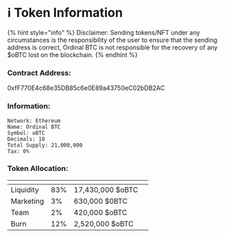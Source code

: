 # ℹ Token Information

{% hint style="info" %}
Disclaimer: Sending tokens/NFT under any circumstances is the responsibility of the user to ensure that the sending address is correct, Ordinal BTC is not responsible for the recovery of any $oBTC lost on the blockchain.
{% endhint %}

### **Contract Address:**

&#x20;0xfF770E4c68e35DB85c6e0E89a43750eC02bDB2AC

### Information:

```
Network: Ethereum
Name: Ordinal BTC
Symbol: oBTC
Decimals: 18
Total Supply: 21,000,000
Tax: 0%
```

### Token Allocation:

<table data-header-hidden><thead><tr><th></th><th></th><th></th><th data-hidden></th></tr></thead><tbody><tr><td>Liquidity</td><td>83%</td><td>17,430,000 $oBTC</td><td></td></tr><tr><td>Marketing</td><td>3%</td><td>630,000 $0BTC</td><td></td></tr><tr><td>Team</td><td>2%</td><td>420,000 $oBTC</td><td></td></tr><tr><td>Burn</td><td>12%</td><td>2,520,000 $oBTC</td><td></td></tr></tbody></table>

